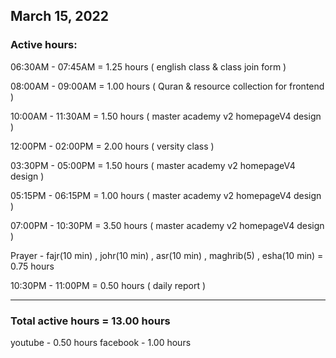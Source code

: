 ## March 15, 2022
### Active hours:

06:30AM - 07:45AM     = 1.25 hours ( english class & class join form )

08:00AM - 09:00AM     = 1.00 hours ( Quran & resource collection for frontend )

10:00AM - 11:30AM     = 1.50 hours ( master academy v2 homepageV4 design )

12:00PM - 02:00PM     = 2.00 hours ( versity class )

03:30PM - 05:00PM     = 1.50 hours ( master academy v2 homepageV4 design )

05:15PM - 06:15PM     = 1.00 hours ( master academy v2 homepageV4 design )

07:00PM - 10:30PM     = 3.50 hours ( master academy v2 homepageV4 design )

Prayer - fajr(10 min) , johr(10 min) , asr(10 min) , maghrib(5) , esha(10 min)   = 0.75 hours

10:30PM - 11:00PM     = 0.50 hours ( daily report )

----------------------------------------

### Total active hours = 13.00 hours

youtube - 0.50 hours
facebook - 1.00 hours

